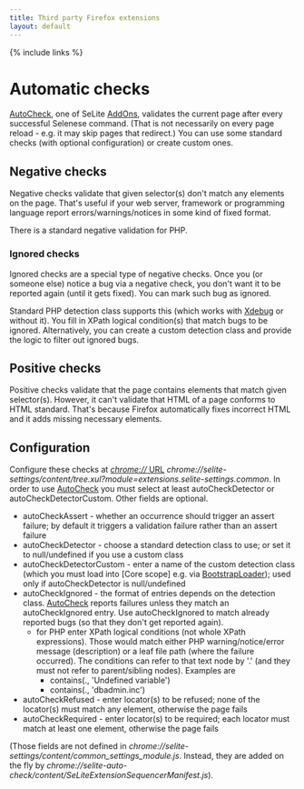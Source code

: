 ```yaml
---
title: Third party Firefox extensions
layout: default
---
```

{% include links %}

# Automatic checks #
[AutoCheck](https://addons.mozilla.org/en-US/firefox/addon/selite-auto-check/versions/), one of SeLite [AddOns](AddOns), validates the current page after every successful Selenese command. (That is not necessarily on every page reload - e.g. it may skip pages that redirect.) You can use some standard checks (with optional configuration) or create custom ones.

## Negative checks ##
Negative checks validate that given selector(s) don't match any elements on the page. That's useful if your web server, framework or programming language report errors/warnings/notices in some kind of fixed format.

There is a standard negative validation for PHP.

### Ignored checks ###
Ignored checks are a special type of negative checks. Once you (or someone else) notice a bug via a negative check, you don't want it to be reported again (until it gets fixed). You can mark such bug as ignored.

Standard PHP detection class supports this (which works with [Xdebug](http://xdebug.org/) or without it). You fill in XPath logical condition(s) that match bugs to be ignored. Alternatively, you can create a custom detection class and provide the logic to filter out ignored bugs.

## Positive checks ##
Positive checks validate that the page contains elements that match given selector(s). However, it can't validate that HTML of a page conforms to HTML standard. That's because Firefox automatically fixes incorrect HTML and it adds missing necessary elements.

## Configuration ##
Configure these checks at [_chrome://_ URL](AboutDocumentation#firefox-chrome-urls-for-documentation-and-gui) _chrome://selite-settings/content/tree.xul?module=extensions.selite-settings.common_. In order to use [AutoCheck](AutoCheck) you must select at least autoCheckDetector or autoCheckDetectorCustom. Other fields are optional.

  * autoCheckAssert - whether an occurrence should trigger an assert failure; by default it triggers a validation failure rather than an assert failure
  * autoCheckDetector - choose a standard detection class to use; or set it to null/undefined if you use a custom class
  * autoCheckDetectorCustom - enter a name of the custom detection class (which you must load into [Core scope] e.g. via [BootstrapLoader](BootstrapLoader)); used only if autoCheckDetector is null/undefined
  * autoCheckIgnored - the format of entries depends on the detection class. [AutoCheck](AutoCheck) reports failures unless they match an autoCheckIgnored entry. Use autoCheckIgnored to match already reported bugs (so that they don't get reported again).
    * for PHP enter XPath logical conditions (not whole XPath expressions). Those would match either PHP warning/notice/error message (description) or a leaf file path (where the failure occurred). The conditions can refer to that text node by '.' (and they must not refer to parent/sibling nodes). Examples are
      * contains(., 'Undefined variable')
      * contains(., 'dbadmin.inc')
  * autoCheckRefused - enter locator(s) to be refused; none of the locator(s) must match any element, otherwise the page fails
  * autoCheckRequired - enter locator(s) to be required; each locator must match at least one element, otherwise the page fails

(Those fields are not defined in _chrome://selite-settings/content/common\_settings\_module.js_. Instead, they are added on the fly by _chrome://selite-auto-check/content/SeLiteExtensionSequencerManifest.js_).